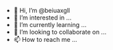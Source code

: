 - 👋 Hi, I’m @beiuaxgll
- 👀 I’m interested in ...
- 🌱 I’m currently learning ...
- 💞️ I’m looking to collaborate on ...
- 📫 How to reach me ...

<!---
beiuaxgll/beiuaxgll is a ✨ special ✨ repository because its `README.md` (this file) appears on your GitHub profile.
You can click the Preview link to take a look at your changes.
--->
